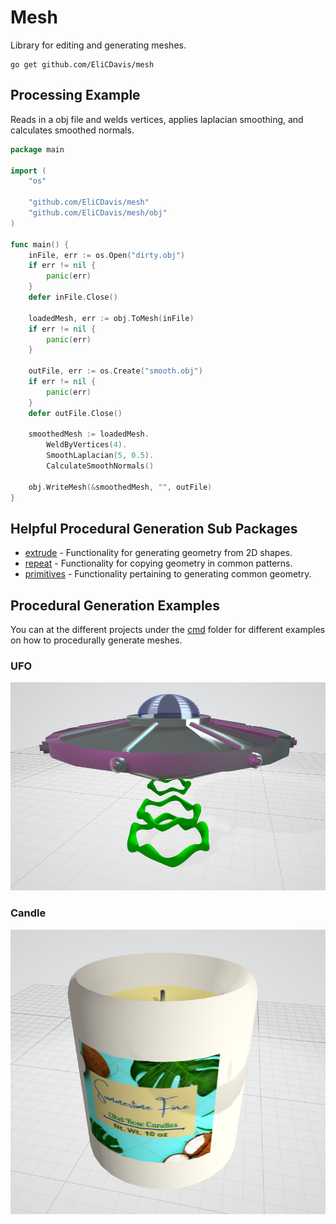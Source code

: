 # Mesh

Library for editing and generating meshes.

```
go get github.com/EliCDavis/mesh
```

## Processing Example

Reads in a obj file and welds vertices, applies laplacian smoothing, and calculates smoothed normals.

```go
package main

import (
	"os"

	"github.com/EliCDavis/mesh"
	"github.com/EliCDavis/mesh/obj"
)

func main() {
	inFile, err := os.Open("dirty.obj")
	if err != nil {
		panic(err)
	}
	defer inFile.Close()

	loadedMesh, err := obj.ToMesh(inFile)
	if err != nil {
		panic(err)
	}

	outFile, err := os.Create("smooth.obj")
	if err != nil {
		panic(err)
	}
	defer outFile.Close()

	smoothedMesh := loadedMesh.
		WeldByVertices(4).
		SmoothLaplacian(5, 0.5).
		CalculateSmoothNormals()

	obj.WriteMesh(&smoothedMesh, "", outFile)
}

```

## Helpful Procedural Generation Sub Packages

- [extrude](/extrude/) - Functionality for generating geometry from 2D shapes.
- [repeat](/repeat/) - Functionality for copying geometry in common patterns.
- [primitives](/repeat/) - Functionality pertaining to generating common geometry.

## Procedural Generation Examples

You can at the different projects under the [cmd](/cmd/) folder for different examples on how to procedurally generate meshes.

### UFO

![ufo](/cmd/ufo/ufo.png)

### Candle

![candle](/cmd/candle/candle.png)

